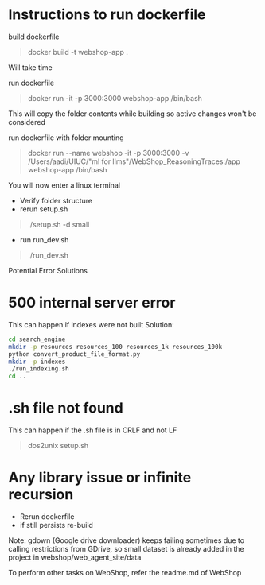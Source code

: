 # Instructions to run dockerfile

build dockerfile
> docker build -t webshop-app .

Will take time 

run dockerfile
> docker run -it -p 3000:3000 webshop-app /bin/bash

This will copy the folder contents while building so active changes won't be considered

run dockerfile with folder mounting
> docker run  --name webshop -it -p 3000:3000 -v /Users/aadi/UIUC/"ml for llms"/WebShop_ReasoningTraces:/app webshop-app /bin/bash

You will now enter a linux terminal
- Verify folder structure
- rerun setup.sh
> ./setup.sh -d small
- run run_dev.sh
> ./run_dev.sh

Potential Error Solutions

# 500 internal server error
This can happen if indexes were not built
Solution:
```bash
cd search_engine
mkdir -p resources resources_100 resources_1k resources_100k
python convert_product_file_format.py
mkdir -p indexes
./run_indexing.sh
cd .. 
```

# .sh file not found
This can happen if the .sh file is in CRLF and not LF
> dos2unix setup.sh

# Any library issue or infinite recursion
- Rerun dockerfile
- if still persists re-build

Note:
gdown (Google drive downloader) keeps failing sometimes due to calling restrictions from GDrive, so small dataset is already added in the project in webshop/web_agent_site/data

To perform other tasks on WebShop, refer the readme.md of WebShop  

